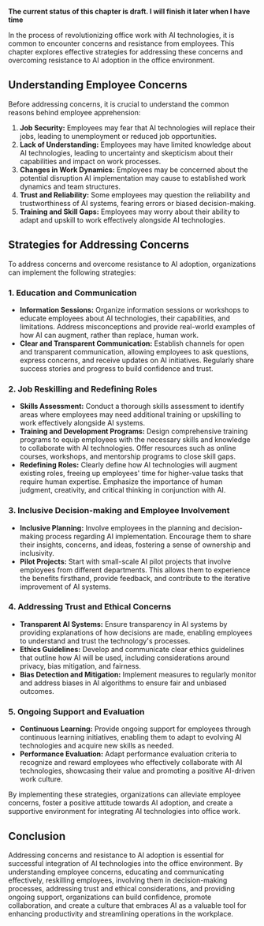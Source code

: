 **The current status of this chapter is draft. I will finish it later when I have time**

In the process of revolutionizing office work with AI technologies, it is common to encounter concerns and resistance from employees. This chapter explores effective strategies for addressing these concerns and overcoming resistance to AI adoption in the office environment.

Understanding Employee Concerns
-------------------------------

Before addressing concerns, it is crucial to understand the common reasons behind employee apprehension:

1. **Job Security:** Employees may fear that AI technologies will replace their jobs, leading to unemployment or reduced job opportunities.
2. **Lack of Understanding:** Employees may have limited knowledge about AI technologies, leading to uncertainty and skepticism about their capabilities and impact on work processes.
3. **Changes in Work Dynamics:** Employees may be concerned about the potential disruption AI implementation may cause to established work dynamics and team structures.
4. **Trust and Reliability:** Some employees may question the reliability and trustworthiness of AI systems, fearing errors or biased decision-making.
5. **Training and Skill Gaps:** Employees may worry about their ability to adapt and upskill to work effectively alongside AI technologies.

Strategies for Addressing Concerns
----------------------------------

To address concerns and overcome resistance to AI adoption, organizations can implement the following strategies:

### 1. Education and Communication

* **Information Sessions:** Organize information sessions or workshops to educate employees about AI technologies, their capabilities, and limitations. Address misconceptions and provide real-world examples of how AI can augment, rather than replace, human work.
* **Clear and Transparent Communication:** Establish channels for open and transparent communication, allowing employees to ask questions, express concerns, and receive updates on AI initiatives. Regularly share success stories and progress to build confidence and trust.

### 2. Job Reskilling and Redefining Roles

* **Skills Assessment:** Conduct a thorough skills assessment to identify areas where employees may need additional training or upskilling to work effectively alongside AI systems.
* **Training and Development Programs:** Design comprehensive training programs to equip employees with the necessary skills and knowledge to collaborate with AI technologies. Offer resources such as online courses, workshops, and mentorship programs to close skill gaps.
* **Redefining Roles:** Clearly define how AI technologies will augment existing roles, freeing up employees' time for higher-value tasks that require human expertise. Emphasize the importance of human judgment, creativity, and critical thinking in conjunction with AI.

### 3. Inclusive Decision-making and Employee Involvement

* **Inclusive Planning:** Involve employees in the planning and decision-making process regarding AI implementation. Encourage them to share their insights, concerns, and ideas, fostering a sense of ownership and inclusivity.
* **Pilot Projects:** Start with small-scale AI pilot projects that involve employees from different departments. This allows them to experience the benefits firsthand, provide feedback, and contribute to the iterative improvement of AI systems.

### 4. Addressing Trust and Ethical Concerns

* **Transparent AI Systems:** Ensure transparency in AI systems by providing explanations of how decisions are made, enabling employees to understand and trust the technology's processes.
* **Ethics Guidelines:** Develop and communicate clear ethics guidelines that outline how AI will be used, including considerations around privacy, bias mitigation, and fairness.
* **Bias Detection and Mitigation:** Implement measures to regularly monitor and address biases in AI algorithms to ensure fair and unbiased outcomes.

### 5. Ongoing Support and Evaluation

* **Continuous Learning:** Provide ongoing support for employees through continuous learning initiatives, enabling them to adapt to evolving AI technologies and acquire new skills as needed.
* **Performance Evaluation:** Adapt performance evaluation criteria to recognize and reward employees who effectively collaborate with AI technologies, showcasing their value and promoting a positive AI-driven work culture.

By implementing these strategies, organizations can alleviate employee concerns, foster a positive attitude towards AI adoption, and create a supportive environment for integrating AI technologies into office work.

Conclusion
----------

Addressing concerns and resistance to AI adoption is essential for successful integration of AI technologies into the office environment. By understanding employee concerns, educating and communicating effectively, reskilling employees, involving them in decision-making processes, addressing trust and ethical considerations, and providing ongoing support, organizations can build confidence, promote collaboration, and create a culture that embraces AI as a valuable tool for enhancing productivity and streamlining operations in the workplace.
